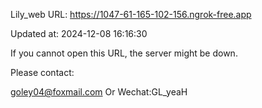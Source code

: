 Lily_web URL: https://1047-61-165-102-156.ngrok-free.app

Updated at: 2024-12-08 16:16:30

If you cannot open this URL, the server might be down.

Please contact: 

goley04@foxmail.com Or Wechat:GL_yeaH